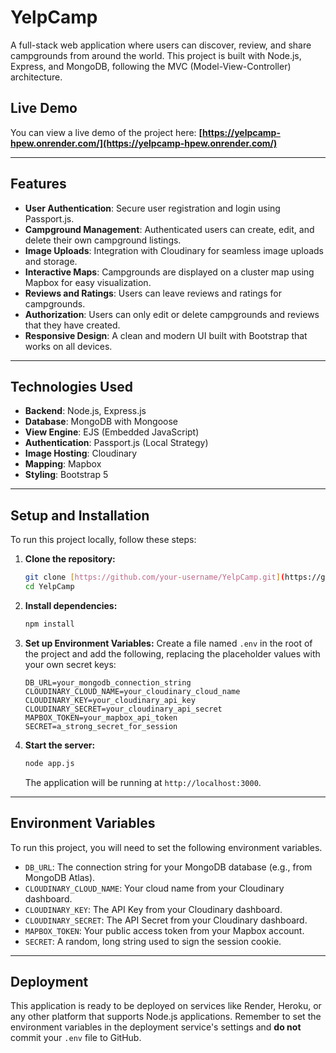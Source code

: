 # YelpCamp

A full-stack web application where users can discover, review, and share campgrounds from around the world. This project is built with Node.js, Express, and MongoDB, following the MVC (Model-View-Controller) architecture.

## Live Demo

You can view a live demo of the project here: **[https://yelpcamp-hpew.onrender.com/](https://yelpcamp-hpew.onrender.com/)**

---

## Features

* **User Authentication**: Secure user registration and login using Passport.js.
* **Campground Management**: Authenticated users can create, edit, and delete their own campground listings.
* **Image Uploads**: Integration with Cloudinary for seamless image uploads and storage.
* **Interactive Maps**: Campgrounds are displayed on a cluster map using Mapbox for easy visualization.
* **Reviews and Ratings**: Users can leave reviews and ratings for campgrounds.
* **Authorization**: Users can only edit or delete campgrounds and reviews that they have created.
* **Responsive Design**: A clean and modern UI built with Bootstrap that works on all devices.

---

## Technologies Used

* **Backend**: Node.js, Express.js
* **Database**: MongoDB with Mongoose
* **View Engine**: EJS (Embedded JavaScript)
* **Authentication**: Passport.js (Local Strategy)
* **Image Hosting**: Cloudinary
* **Mapping**: Mapbox
* **Styling**: Bootstrap 5

---

## Setup and Installation

To run this project locally, follow these steps:

1.  **Clone the repository:**
    ```bash
    git clone [https://github.com/your-username/YelpCamp.git](https://github.com/your-username/YelpCamp.git)
    cd YelpCamp
    ```

2.  **Install dependencies:**
    ```bash
    npm install
    ```

3.  **Set up Environment Variables:**
    Create a file named `.env` in the root of the project and add the following, replacing the placeholder values with your own secret keys:
    ```
    DB_URL=your_mongodb_connection_string
    CLOUDINARY_CLOUD_NAME=your_cloudinary_cloud_name
    CLOUDINARY_KEY=your_cloudinary_api_key
    CLOUDINARY_SECRET=your_cloudinary_api_secret
    MAPBOX_TOKEN=your_mapbox_api_token
    SECRET=a_strong_secret_for_session
    ```

4.  **Start the server:**
    ```bash
    node app.js
    ```
    The application will be running at `http://localhost:3000`.

---

## Environment Variables

To run this project, you will need to set the following environment variables.

* `DB_URL`: The connection string for your MongoDB database (e.g., from MongoDB Atlas).
* `CLOUDINARY_CLOUD_NAME`: Your cloud name from your Cloudinary dashboard.
* `CLOUDINARY_KEY`: The API Key from your Cloudinary dashboard.
* `CLOUDINARY_SECRET`: The API Secret from your Cloudinary dashboard.
* `MAPBOX_TOKEN`: Your public access token from your Mapbox account.
* `SECRET`: A random, long string used to sign the session cookie.

---

## Deployment

This application is ready to be deployed on services like Render, Heroku, or any other platform that supports Node.js applications. Remember to set the environment variables in the deployment service's settings and **do not** commit your `.env` file to GitHub.
